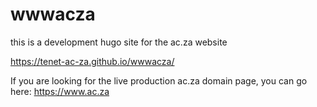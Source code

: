 # wwwacza
this is a development hugo site for the ac.za website

https://tenet-ac-za.github.io/wwwacza/

If you are looking for the live production ac.za domain page, you can go here: https://www.ac.za
